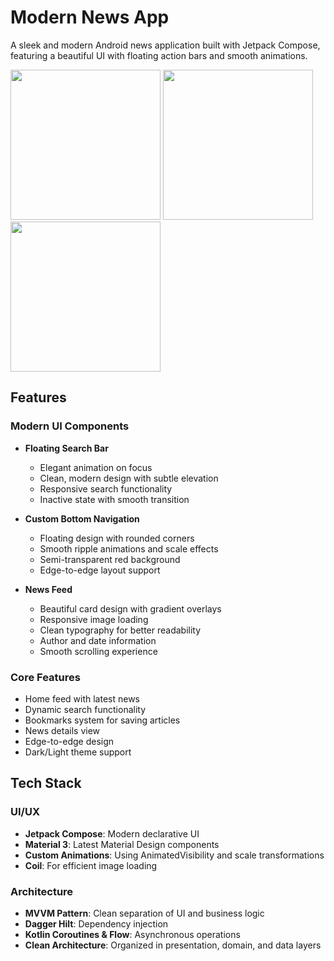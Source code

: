 # Modern News App

A sleek and modern Android news application built with Jetpack Compose, featuring a beautiful UI with floating action bars and smooth animations.

<img src="https://github.com/user-attachments/assets/3d29f3c5-53e6-49d8-93f0-fcc6da2061a4" width="240" />
<img src="https://github.com/user-attachments/assets/a4e953ff-4ae6-43b2-b747-366be58ba18a" width="240" />
<img src="https://github.com/user-attachments/assets/1867f996-ac77-4c25-8bc4-ee43ad5683e2" width="240" />



## Features

### Modern UI Components
- **Floating Search Bar**
  - Elegant animation on focus
  - Clean, modern design with subtle elevation
  - Responsive search functionality
  - Inactive state with smooth transition

- **Custom Bottom Navigation**
  - Floating design with rounded corners
  - Smooth ripple animations and scale effects
  - Semi-transparent red background
  - Edge-to-edge layout support

- **News Feed**
  - Beautiful card design with gradient overlays
  - Responsive image loading
  - Clean typography for better readability
  - Author and date information
  - Smooth scrolling experience

### Core Features
- Home feed with latest news
- Dynamic search functionality
- Bookmarks system for saving articles
- News details view
- Edge-to-edge design
- Dark/Light theme support

## Tech Stack

### UI/UX
- **Jetpack Compose**: Modern declarative UI
- **Material 3**: Latest Material Design components
- **Custom Animations**: Using AnimatedVisibility and scale transformations
- **Coil**: For efficient image loading

### Architecture
- **MVVM Pattern**: Clean separation of UI and business logic
- **Dagger Hilt**: Dependency injection
- **Kotlin Coroutines & Flow**: Asynchronous operations
- **Clean Architecture**: Organized in presentation, domain, and data layers

